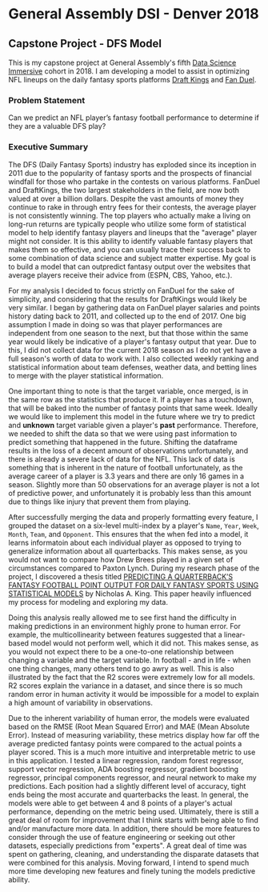 # General Assembly DSI - Denver 2018
## Capstone Project - DFS Model
This is my capstone project at General Assembly's fifth [Data Science Immersive](https://generalassemb.ly/education/data-science-immersive) cohort in 2018. I am developing a model to assist in optimizing NFL lineups on the daily fantasy sports platforms [Draft Kings](https://www.draftkings.com/) and [Fan Duel](https://www.fanduel.com/).

### Problem Statement

Can we predict an NFL player’s fantasy football performance to determine if they are a valuable DFS play?

### Executive Summary

The DFS (Daily Fantasy Sports) industry has exploded since its inception in 2011 due to the popularity of fantasy sports and the prospects of financial windfall for those who partake in the contests on various platforms. FanDuel and DraftKings, the two largest stakeholders in the field, are now both valued at over a billion dollars. Despite the vast amounts of money they continue to rake in through entry fees for their contests, the average player is not consistently winning. The top players who actually make a living on long-run returns are typically people who utilize some form of statistical model to help identify fantasy players and lineups that the "average" player might not consider. It is this ability to identify valuable fantasy players that makes them so effective, and you can usually trace their success back to some combination of data science and subject matter expertise.  My goal is to build a model that can outpredict fantasy output over the websites that average players receive their advice from (ESPN, CBS, Yahoo, etc.).

For my analysis I decided to focus strictly on FanDuel for the sake of simplicity, and considering that the results for DraftKings would likely be very similar. I began by gathering data on FanDuel player salaries and points history dating back to 2011, and collected up to the end of 2017. One big assumption I made in doing so was that player performances are independent from one season to the next, but that those within the same year would likely be indicative of a player's fantasy output that year. Due to this, I did not collect data for the current 2018 season as I do not yet have a full season's worth of data to work with. I also collected weekly ranking and statistical information about team defenses, weather data, and betting lines to merge with the player statistical information.

One important thing to note is that the target variable, once merged, is in the same row as the statistics that produce it. If a player has a touchdown, that will be baked into the number of fantasy points that same week. Ideally we would like to implement this model in the future where we try to predict and **unknown** target variable given a player's **past** performance. Therefore, we needed to shift the data so that we were using past information to predict something that happened in the future. Shifting the dataframe results in the loss of a decent amount of observations unfortunately, and there is already a severe lack of data for the NFL. This lack of data is something that is inherent in the nature of football unfortunately, as the average career of a player is 3.3 years and there are only 16 games in a season. Slightly more than 50 observations for an average player is not a lot of predictive power, and unfortunately it is probably less than this amount due to things like injury that prevent them from playing.

After successfully merging the data and properly formatting every feature, I grouped the dataset on a six-level multi-index by a player's `Name`, `Year`, `Week`, `Month`, `Team`, and `Opponent`. This ensures that the when fed into a model, it learns informatoin about each individual player as opposed to trying to generalize information about all quarterbacks. This makes sense, as you would not want to compare how Drew Brees played in a given set of circumstances compared to Paxton Lynch. During my research phase of the project, I discovered a thesis titled [PREDICTING A QUARTERBACK’S FANTASY FOOTBALL POINT OUTPUT FOR DAILY FANTASY SPORTS USING STATISTICAL MODELS](https://rc.library.uta.edu/uta-ir/bitstream/handle/10106/26766/KING-THESIS-2017.pdf?sequence=1&isAllowed=y) by Nicholas A. King. This paper heavily influenced my process for modeling and exploring my data. 

Doing this analysis really allowed me to see first hand the difficulty in making predictions in an environment highly prone to human error. For example, the multicollinearity between features suggested that a linear-based model would not perform well, which it did not. This makes sense, as you would not expect there to be a one-to-one relationship between changing a variable and the target variable. In football - and in life - when one thing changes, many others tend to go awry as well. This is also illustrated by the fact that the R2 scores were extremely low for all models. R2 scores explain the variance in a dataset, and since there is so much random error in human activity it would be impossible for a model to explain a high amount of variability in observations. 

Due to the inherent variability of human error, the models were evaluated based on the RMSE (Root Mean Squared Error) and MAE (Mean Absolute Error). Instead of measuring variability, these metrics display how far off the average predicted fantasy points were compared to the actual points a player scored. This is a much more intuitive and interpretable metric to use in this application. I tested a linear regression, random forest regressor, support vector regression, ADA boosting regressor, gradient boosting regressor, principal components regressor, and neural network to make my predictions. Each position had a slightly different level of accuracy, tight ends being the most accurate and quarterbacks the least. In general, the models were able to get between 4 and 8 points of a player's actual performance, depending on the metric being used. Ultimately, there is still a great deal of room for improvement that I think starts with being able to find and/or manufacture more data. In addition, there should be more features to consider through the use of feature engineering or seeking out other datasets, especially predictions from "experts". A great deal of time was spent on gathering, cleaning, and understanding the disparate datasets that were combined for this analysis. Moving forward, I intend to spend much more time developing new features and finely tuning the models predictive ability.